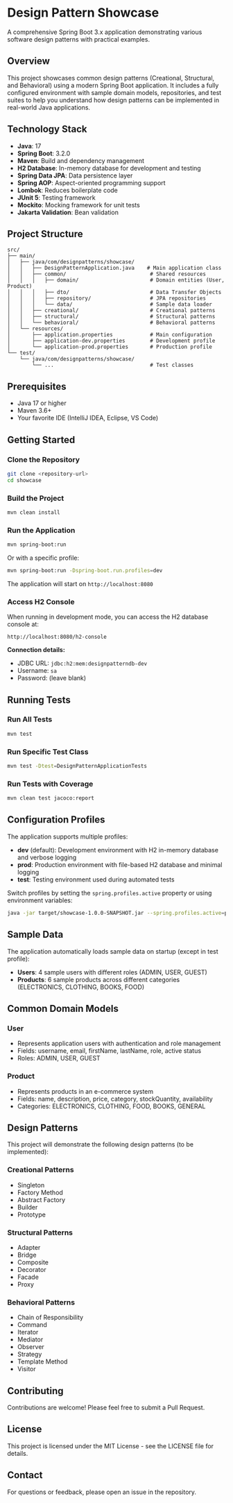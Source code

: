# Design Pattern Showcase

A comprehensive Spring Boot 3.x application demonstrating various software design patterns with practical examples.

## Overview

This project showcases common design patterns (Creational, Structural, and Behavioral) using a modern Spring Boot application. It includes a fully configured environment with sample domain models, repositories, and test suites to help you understand how design patterns can be implemented in real-world Java applications.

## Technology Stack

- **Java**: 17
- **Spring Boot**: 3.2.0
- **Maven**: Build and dependency management
- **H2 Database**: In-memory database for development and testing
- **Spring Data JPA**: Data persistence layer
- **Spring AOP**: Aspect-oriented programming support
- **Lombok**: Reduces boilerplate code
- **JUnit 5**: Testing framework
- **Mockito**: Mocking framework for unit tests
- **Jakarta Validation**: Bean validation

## Project Structure

```
src/
├── main/
│   ├── java/com/designpatterns/showcase/
│   │   ├── DesignPatternApplication.java    # Main application class
│   │   ├── common/                           # Shared resources
│   │   │   ├── domain/                       # Domain entities (User, Product)
│   │   │   ├── dto/                          # Data Transfer Objects
│   │   │   ├── repository/                   # JPA repositories
│   │   │   └── data/                         # Sample data loader
│   │   ├── creational/                       # Creational patterns
│   │   ├── structural/                       # Structural patterns
│   │   └── behavioral/                       # Behavioral patterns
│   └── resources/
│       ├── application.properties            # Main configuration
│       ├── application-dev.properties        # Development profile
│       └── application-prod.properties       # Production profile
└── test/
    └── java/com/designpatterns/showcase/
        └── ...                               # Test classes
```

## Prerequisites

- Java 17 or higher
- Maven 3.6+
- Your favorite IDE (IntelliJ IDEA, Eclipse, VS Code)

## Getting Started

### Clone the Repository

```bash
git clone <repository-url>
cd showcase
```

### Build the Project

```bash
mvn clean install
```

### Run the Application

```bash
mvn spring-boot:run
```

Or with a specific profile:

```bash
mvn spring-boot:run -Dspring-boot.run.profiles=dev
```

The application will start on `http://localhost:8080`

### Access H2 Console

When running in development mode, you can access the H2 database console at:

```
http://localhost:8080/h2-console
```

**Connection details:**
- JDBC URL: `jdbc:h2:mem:designpatterndb-dev`
- Username: `sa`
- Password: (leave blank)

## Running Tests

### Run All Tests

```bash
mvn test
```

### Run Specific Test Class

```bash
mvn test -Dtest=DesignPatternApplicationTests
```

### Run Tests with Coverage

```bash
mvn clean test jacoco:report
```

## Configuration Profiles

The application supports multiple profiles:

- **dev** (default): Development environment with H2 in-memory database and verbose logging
- **prod**: Production environment with file-based H2 database and minimal logging
- **test**: Testing environment used during automated tests

Switch profiles by setting the `spring.profiles.active` property or using environment variables:

```bash
java -jar target/showcase-1.0.0-SNAPSHOT.jar --spring.profiles.active=prod
```

## Sample Data

The application automatically loads sample data on startup (except in test profile):

- **Users**: 4 sample users with different roles (ADMIN, USER, GUEST)
- **Products**: 6 sample products across different categories (ELECTRONICS, CLOTHING, BOOKS, FOOD)

## Common Domain Models

### User
- Represents application users with authentication and role management
- Fields: username, email, firstName, lastName, role, active status
- Roles: ADMIN, USER, GUEST

### Product
- Represents products in an e-commerce system
- Fields: name, description, price, category, stockQuantity, availability
- Categories: ELECTRONICS, CLOTHING, FOOD, BOOKS, GENERAL

## Design Patterns

This project will demonstrate the following design patterns (to be implemented):

### Creational Patterns
- Singleton
- Factory Method
- Abstract Factory
- Builder
- Prototype

### Structural Patterns
- Adapter
- Bridge
- Composite
- Decorator
- Facade
- Proxy

### Behavioral Patterns
- Chain of Responsibility
- Command
- Iterator
- Mediator
- Observer
- Strategy
- Template Method
- Visitor

## Contributing

Contributions are welcome! Please feel free to submit a Pull Request.

## License

This project is licensed under the MIT License - see the LICENSE file for details.

## Contact

For questions or feedback, please open an issue in the repository.
